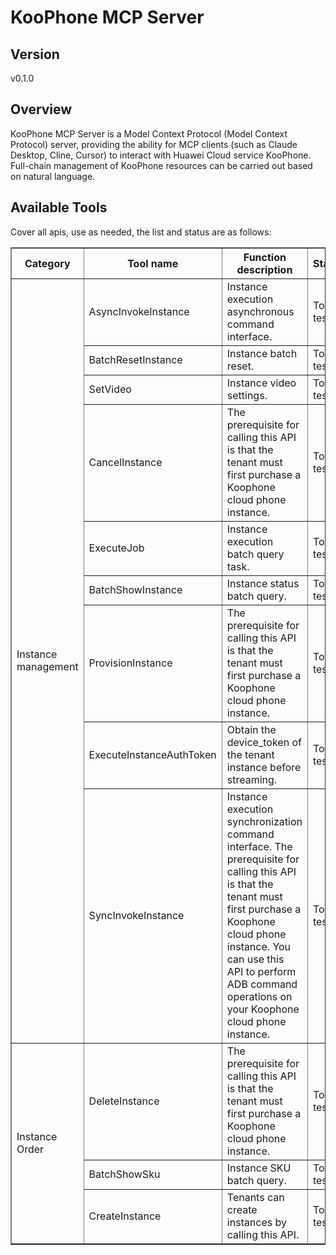 # KooPhone MCP Server


## Version
v0.1.0

## Overview

KooPhone MCP Server is a Model Context Protocol (Model Context Protocol) server, providing the ability for MCP clients (such as Claude Desktop, Cline, Cursor) to interact with Huawei Cloud service KooPhone. Full-chain management of KooPhone resources can be carried out based on natural language.

## Available Tools
Cover all apis, use as needed, the list and status are as follows:

<html> 
<head></head> 
<body> 
<table border="1" cellspacing="0" cellpadding="5"> 
<tbody> 
<tr> 
<th>Category</th> 
<th>Tool name</th> 
<th>Function description</th> 
<th>Status</th> 
</tr> 
<tr> 
<td rowspan="9">Instance management</td> <td>AsyncInvokeInstance</td>
<td>Instance execution asynchronous command interface. </td>
<td>To be tested</td>
</tr>
<tr>
<td>BatchResetInstance</td>
<td>Instance batch reset. </td>
<td>To be tested</td>
</tr>
<tr>
<td>SetVideo</td>
<td>Instance video settings. </td>
<td>To be tested</td>
</tr>
<tr>
<td>CancelInstance</td>
<td>The prerequisite for calling this API is that the tenant must first purchase a Koophone cloud phone instance. </td>
<td>To be tested</td>
</tr>
<tr>
<td>ExecuteJob</td>
<td>Instance execution batch query task. </td>
<td>To be tested</td>
</tr>
<tr>
<td>BatchShowInstance</td>
<td>Instance status batch query. </td>
<td>To be tested</td>
</tr>
<tr>
<td>ProvisionInstance</td>
<td>The prerequisite for calling this API is that the tenant must first purchase a Koophone cloud phone instance. </td>
<td>To be tested</td>
</tr>
<tr>
<td>ExecuteInstanceAuthToken</td>
<td>Obtain the device_token of the tenant instance before streaming. </td>
<td>To be tested</td>
</tr>
<tr>
<td>SyncInvokeInstance</td>
<td>Instance execution synchronization command interface. The prerequisite for calling this API is that the tenant must first purchase a Koophone cloud phone instance. You can use this API to perform ADB command operations on your Koophone cloud phone instance. </td>
<td>To be tested</td>
</tr>
<tr>
<td rowspan="3">Instance Order</td>
<td>DeleteInstance</td>
<td>The prerequisite for calling this API is that the tenant must first purchase a Koophone cloud phone instance. </td>
<td>To be tested</td>
</tr>
<tr>
<td>BatchShowSku</td>
<td>Instance SKU batch query. </td>
<td>To be tested</td>
</tr>
<tr>
<td>CreateInstance</td>
<td>Tenants can create instances by calling this API. </td>
<td>To be tested</td>
</tr>
</tbody>
</table>
</body>
</html>